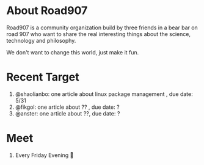 # About Road907

Road907 is a community organization build by three friends in a bear
bar on road 907 who want to share the real interesting things about
the science, technology and philosophy.

We don't want to change this world, just make it fun.

# Recent Target

1. @shaolianbo: one article about linux package management , due date: 5/31
2. @fikgol: one article about ?? , due date: ?
3. @anster: one article about ??, due date: ?

# Meet

1. Every Friday Evening :punch:
